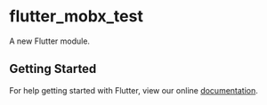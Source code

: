 # flutter_mobx_test

A new Flutter module.

## Getting Started

For help getting started with Flutter, view our online
[documentation](https://flutter.io/).
